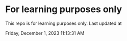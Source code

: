 # For learning purposes only
This repo is for learning purposes only.
Last updated at

Friday, December 1, 2023 11:13:31 AM

